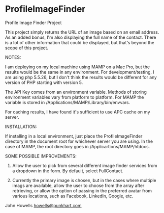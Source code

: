 # ProfileImageFinder
Profile Image Finder Project


This project simply returns the URL of an image based on an email address. As an added bonus, I'm also displaying the
full name of the contact. There is a lot of other information that could be displayed, but that's beyond the scope of
this project.


NOTES:

I am deploying on my local machine using MAMP on a Mac Pro, but the results would be the same in any environment. For
development/testing, I am using php 5.5.26, but I don't think the results would be different for any version of PHP
starting with version 5.

The API Key comes from an environment variable. Methods of storing environment variables vary from platform to
platform. For MAMP the variable is stored in /Applications/MAMP/Library/bin/envvars.

For caching results, I have found it's sufficient to use APC cache on my server.


INSTALLATION:

If installing in a local environment, just place the ProfileImageFinder directory in the document root for whichever
server you are using. In the case of MAMP, the root directory goes in /Applicartions/MAMP/htdocs.


SOME POSSIBLE IMPROVEMENTS:

1. Allow the user to pick from several different image finder services from a dropdown in the form. By default,
   select FullContact.

2. Currently the primary image is chosen, but in the cases where multiple imags are available, allow the user to
   choose from the array after retrieving, or allow the option of passing in the preferred avatar from various
   locations, such as Facebook, LinkedIn, Google, etc.


John Howells
howells@punkhart.com
